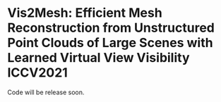# Vis2Mesh: Efficient Mesh Reconstruction from Unstructured Point Clouds of Large Scenes with Learned Virtual View Visibility ICCV2021

Code will be release soon.
